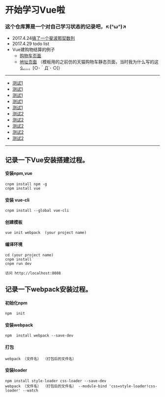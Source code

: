 ﻿# 开始学习Vue啦
### 这个仓库算是一个对自己学习状态的记录吧，↖(^ω^)↗
* 2017.4.24[搞了一个斐波那契数列](https://catsugar.github.io/Learn-Vue/myVueAPP-1/MyVueAPP-1.html)
* 2017.4.29  todo list
* Vue建购物结算的例子
   * [购物车页面](https://catsugar.github.io/Learn-Vue/myVueAPP-3/shopcar.html)
   * [地址页面](https://catsugar.github.io/Learn-Vue/myVueAPP-3/address.html)
（模板用的之前仿的天猫购物车静态页面，当时我为什么写的这么。。。[○･｀Д´･ ○]）

***
   * [测试1](https://catsugar.github.io/saowen/APP/cover.html)
   * [测试1](https://catsugar.github.io/saowen/APP/author.html)
   * [测试1](https://catsugar.github.io/saowen/APP/novel.html)
   * [测试1](https://catsugar.github.io/saowen/APP/search.html)
   * [测试1](https://catsugar.github.io/saowen/APP/login.html)
   * [测试2](https://catsugar.github.io/saowen/WEB/index.html)
   * [测试2](https://catsugar.github.io/saowen/WEB/author.html)
   * [测试2](https://catsugar.github.io/saowen/WEB/novel.html)
   * [测试2](https://catsugar.github.io/saowen/WEB/search.html)
   * [测试2](https://catsugar.github.io/saowen/WEB/back.html)
***
## 记录一下Vue安装搭建过程。

#### 安装npm,vue

```
cnpm install npm -g
cnpm install vue
```
#### 安装 vue-cli

```
cnpm install --global vue-cli

```
#### 创建模板

```
vue init webpack  (your project name)

```

#### 编译环境
```
cd (your project name)
cnpm install
cnpm run dev

访问 http://localhost:8088
```
## 记录一下webpack安装过程。

#### 初始化npm

```
npm  init

```
#### 安装webpack

```
npm  install webpack --save-dev

```
#### 打包

```
webpack （文件名） （打包后的文件名）
```
#### 安装loader

```
npm install style-loader css-loader --save-dev
webpack （文件名） （打包后的文件名） --module-bind 'css=style-loader!css-loader' --watch
```